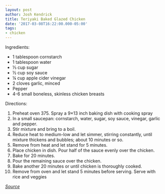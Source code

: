 ```yaml
---
layout: post
author: Josh Kendrick
title: Teriyaki Baked Glazed Chicken
date: '2017-03-08T16:22:00.000-05:00'
tags:
- chicken
---
```


Ingredients:
* 1 tablespoon cornstarch
* 1 tablespoon water
* ⅓ cup sugar
* ½ cup soy sauce
* ¼ cup apple cider vinegar
* 2 cloves garlic, minced
* Pepper
* 4-6 small boneless, skinless chicken breasts

Directions:
1. Preheat oven 375. Spray a 9×13 inch baking dish with cooking spray
2. In a small saucepan: cornstarch, water, sugar, soy sauce, vinegar, garlic and pepper.
3. Stir mixture and bring to a boil. 
4. Reduce heat to medium-low and let simmer, stirring constantly, until mixture thickens and bubbles; about 10 minutes or so.
5. Remove from heat and let stand for 5 minutes.
6. Place chicken in dish. Pour half of the sauce evenly over the chicken. 
7. Bake for 20 minutes.
8. Pour the remaining sauce over the chicken.
9. Bake another 20 minutes or until chicken is thoroughly cooked.
10. Remove from oven and let stand 5 minutes before serving. Serve with rice and veggies

*[Source](http://life-in-the-lofthouse.com/baked-teriyaki-glazed-chicken/)*